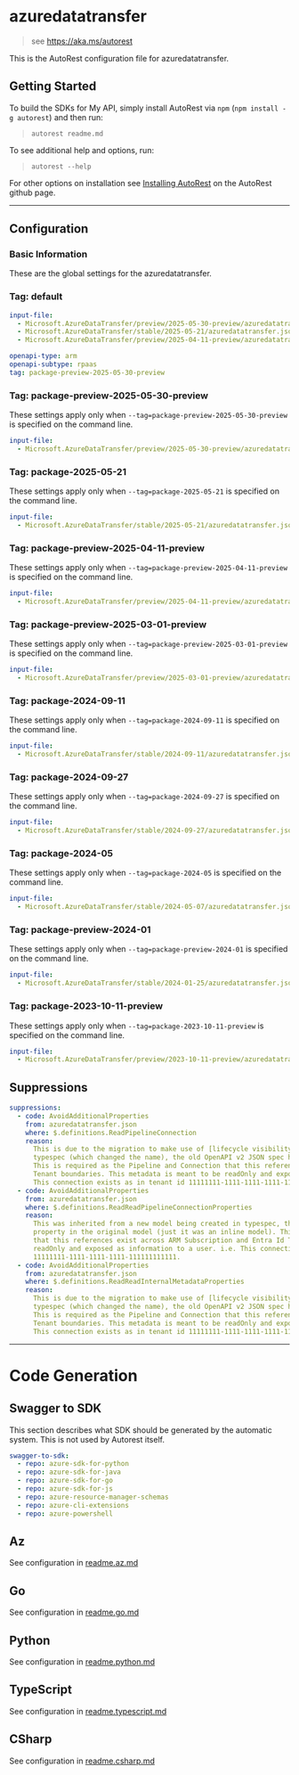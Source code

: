 # azuredatatransfer

> see https://aka.ms/autorest

This is the AutoRest configuration file for azuredatatransfer.

## Getting Started

To build the SDKs for My API, simply install AutoRest via `npm` (`npm install -g autorest`) and then run:

> `autorest readme.md`

To see additional help and options, run:

> `autorest --help`

For other options on installation see [Installing AutoRest](https://aka.ms/autorest/install) on the AutoRest github page.

---

## Configuration

### Basic Information

These are the global settings for the azuredatatransfer.

### Tag: default

```yaml $(tag) == 'default'
input-file:
  - Microsoft.AzureDataTransfer/preview/2025-05-30-preview/azuredatatransfer.json
  - Microsoft.AzureDataTransfer/stable/2025-05-21/azuredatatransfer.json
  - Microsoft.AzureDataTransfer/preview/2025-04-11-preview/azuredatatransfer.json
```

``` yaml
openapi-type: arm
openapi-subtype: rpaas
tag: package-preview-2025-05-30-preview
```

### Tag: package-preview-2025-05-30-preview

These settings apply only when `--tag=package-preview-2025-05-30-preview` is specified on the command line.

```yaml $(tag) == 'package-preview-2025-05-30-preview'
input-file:
  - Microsoft.AzureDataTransfer/preview/2025-05-30-preview/azuredatatransfer.json
```

### Tag: package-2025-05-21

These settings apply only when `--tag=package-2025-05-21` is specified on the command line.

```yaml $(tag) == 'package-2025-05-21'
input-file:
  - Microsoft.AzureDataTransfer/stable/2025-05-21/azuredatatransfer.json
```

### Tag: package-preview-2025-04-11-preview

These settings apply only when `--tag=package-preview-2025-04-11-preview` is specified on the command line.

```yaml $(tag) == 'package-preview-2025-04-11-preview'
input-file:
  - Microsoft.AzureDataTransfer/preview/2025-04-11-preview/azuredatatransfer.json
```

### Tag: package-preview-2025-03-01-preview

These settings apply only when `--tag=package-preview-2025-03-01-preview` is specified on the command line.

```yaml $(tag) == 'package-preview-2025-03-01-preview'
input-file:
  - Microsoft.AzureDataTransfer/preview/2025-03-01-preview/azuredatatransfer.json
```

### Tag: package-2024-09-11

These settings apply only when `--tag=package-2024-09-11` is specified on the command line.

```yaml $(tag) == 'package-2024-09-11'
input-file:
  - Microsoft.AzureDataTransfer/stable/2024-09-11/azuredatatransfer.json
```

### Tag: package-2024-09-27

These settings apply only when `--tag=package-2024-09-27` is specified on the command line.

```yaml $(tag) == 'package-2024-09-27'
input-file:
  - Microsoft.AzureDataTransfer/stable/2024-09-27/azuredatatransfer.json
```

### Tag: package-2024-05

These settings apply only when `--tag=package-2024-05` is specified on the command line.

```yaml $(tag) == 'package-2024-05'
input-file:
  - Microsoft.AzureDataTransfer/stable/2024-05-07/azuredatatransfer.json
```

### Tag: package-preview-2024-01

These settings apply only when `--tag=package-preview-2024-01` is specified on the command line.

```yaml $(tag) == 'package-preview-2024-01'
input-file:
  - Microsoft.AzureDataTransfer/stable/2024-01-25/azuredatatransfer.json
```

### Tag: package-2023-10-11-preview

These settings apply only when `--tag=package-2023-10-11-preview` is specified on the command line.

``` yaml $(tag) == 'package-2023-10-11-preview'
input-file:
  - Microsoft.AzureDataTransfer/preview/2023-10-11-preview/azuredatatransfer.json
```

## Suppressions

```yaml
suppressions:
  - code: AvoidAdditionalProperties
    from: azuredatatransfer.json
    where: $.definitions.ReadPipelineConnection
    reason:
      This is due to the migration to make use of [lifecycle visibility transforms](https://typespec.io/docs/language-basics/visibility/#lifecycle-visibility-transforms)
      typespec (which changed the name), the old OpenAPI v2 JSON spec had this property already in the original model.
      This is required as the Pipeline and Connection that this references exist across ARM Subscription(s) and Entra Id
      Tenant boundaries. This metadata is meant to be readOnly and exposed as information to a user. i.e.
      This connection exists as in tenant id 11111111-1111-1111-1111-111111111111.
  - code: AvoidAdditionalProperties
    from: azuredatatransfer.json
    where: $.definitions.ReadReadPipelineConnectionProperties
    reason:
      This was inherited from a new model being created in typespec, the old OpenAPI v2 JSON spec had this
      property in the original model (just it was an inline model). This is required as the Pipeline and Connection
      that this references exist across ARM Subscription and Entra Id Tenant boundaries. This metadata is meant to be
      readOnly and exposed as information to a user. i.e. This connection exists as in tenant id
      11111111-1111-1111-1111-111111111111.
  - code: AvoidAdditionalProperties
    from: azuredatatransfer.json
    where: $.definitions.ReadReadInternalMetadataProperties
    reason:
      This is due to the migration to make use of [lifecycle visibility transforms](https://typespec.io/docs/language-basics/visibility/#lifecycle-visibility-transforms)
      typespec (which changed the name), the old OpenAPI v2 JSON spec had this property already in the original model.
      This is required as the Pipeline and Connection that this references exist across ARM Subscription(s) and Entra Id
      Tenant boundaries. This metadata is meant to be readOnly and exposed as information to a user. i.e.
      This connection exists as in tenant id 11111111-1111-1111-1111-111111111111.
```

---

# Code Generation

## Swagger to SDK

This section describes what SDK should be generated by the automatic system.
This is not used by Autorest itself.

``` yaml $(swagger-to-sdk)
swagger-to-sdk:
  - repo: azure-sdk-for-python
  - repo: azure-sdk-for-java
  - repo: azure-sdk-for-go
  - repo: azure-sdk-for-js
  - repo: azure-resource-manager-schemas
  - repo: azure-cli-extensions
  - repo: azure-powershell
```

## Az

See configuration in [readme.az.md](./readme.az.md)

## Go

See configuration in [readme.go.md](./readme.go.md)

## Python

See configuration in [readme.python.md](./readme.python.md)

## TypeScript

See configuration in [readme.typescript.md](./readme.typescript.md)

## CSharp

See configuration in [readme.csharp.md](./readme.csharp.md)
